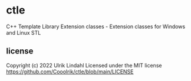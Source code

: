 # ctle
C++ Template Library Extension classes - Extension classes for Windows and Linux STL

## license
Copyright (c) 2022 Ulrik Lindahl
Licensed under the MIT license https://github.com/Cooolrik/ctle/blob/main/LICENSE
